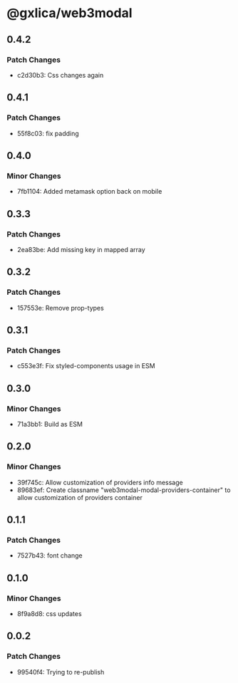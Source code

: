 # @gxlica/web3modal

## 0.4.2

### Patch Changes

- c2d30b3: Css changes again

## 0.4.1

### Patch Changes

- 55f8c03: fix padding

## 0.4.0

### Minor Changes

- 7fb1104: Added metamask option back on mobile

## 0.3.3

### Patch Changes

- 2ea83be: Add missing key in mapped array

## 0.3.2

### Patch Changes

- 157553e: Remove prop-types

## 0.3.1

### Patch Changes

- c553e3f: Fix styled-components usage in ESM

## 0.3.0

### Minor Changes

- 71a3bb1: Build as ESM

## 0.2.0

### Minor Changes

- 39f745c: Allow customization of providers info message
- 89683ef: Create classname "web3modal-modal-providers-container" to allow customization of providers container

## 0.1.1

### Patch Changes

- 7527b43: font change

## 0.1.0

### Minor Changes

- 8f9a8d8: css updates

## 0.0.2

### Patch Changes

- 99540f4: Trying to re-publish
